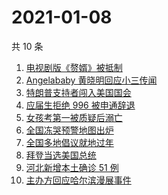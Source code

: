 # 2021-01-08

共 10 条

<!-- BEGIN ZHIHUSEARCH -->
<!-- 最后更新时间 Fri Jan 08 2021 00:25:12 GMT+0800 (CST) -->
1. [电视剧版《赘婿》被抵制](https://www.zhihu.com/search?q=赘婿)
1. [Angelababy 黄晓明回应小三传闻](https://www.zhihu.com/search?q=黄晓明baby)
1. [特朗普支持者闯入美国国会](https://www.zhihu.com/search?q=特朗普支持者)
1. [应届生拒绝 996 被申通辞退](https://www.zhihu.com/search?q=申通996)
1. [女孩考第一被质疑后溺亡](https://www.zhihu.com/search?q=女孩考第一被质疑)
1. [全国冻哭预警地图出炉](https://www.zhihu.com/search?q=全国冻哭预警)
1. [全国多地倡议就地过年](https://www.zhihu.com/search?q=就地过年)
1. [拜登当选美国总统](https://www.zhihu.com/search?q=拜登)
1. [河北新增本土确诊 51 例](https://www.zhihu.com/search?q=河北新增)
1. [主办方回应哈尔滨漫展事件](https://www.zhihu.com/search?q=哈尔滨漫展)
<!-- END ZHIHUSEARCH -->
